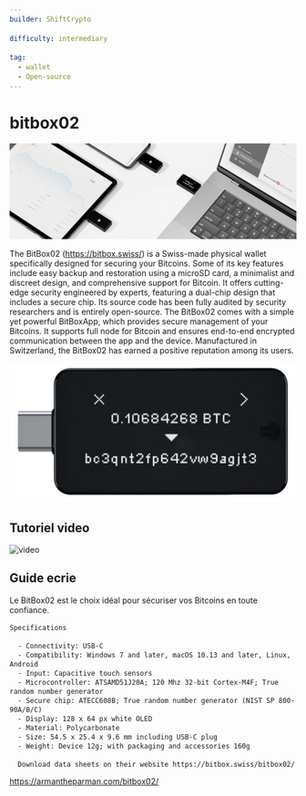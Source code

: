 ```yaml
---
builder: ShiftCrypto

difficulty: intermediary

tag:
  - wallet
  - Open-source
---
```


# bitbox02

![cover](assets\cover.jpeg)


The BitBox02 (https://bitbox.swiss/) is a Swiss-made physical wallet specifically designed for securing your Bitcoins. Some of its key features include easy backup and restoration using a microSD card, a minimalist and discreet design, and comprehensive support for Bitcoin. It offers cutting-edge security engineered by experts, featuring a dual-chip design that includes a secure chip. Its source code has been fully audited by security researchers and is entirely open-source. The BitBox02 comes with a simple yet powerful BitBoxApp, which provides secure management of your Bitcoins. It supports full node for Bitcoin and ensures end-to-end encrypted communication between the app and the device. Manufactured in Switzerland, the BitBox02 has earned a positive reputation among its users.

![device](assets/1.webp)

## Tutoriel video

![video](https://youtu.be/sB4b2PbYaj0)

## Guide ecrie

Le BitBox02 est le choix idéal pour sécuriser vos Bitcoins en toute confiance.

    Specifications

      - Connectivity: USB-C
      - Compatibility: Windows 7 and later, macOS 10.13 and later, Linux, Android
      - Input: Capacitive touch sensors
      - Microcontroller: ATSAMD51J20A; 120 Mhz 32-bit Cortex-M4F; True random number generator
      - Secure chip: ATECC608B; True random number generator (NIST SP 800-90A/B/C)
      - Display: 128 x 64 px white OLED
      - Material: Polycarbonate
      - Size: 54.5 x 25.4 x 9.6 mm including USB-C plug
      - Weight: Device 12g; with packaging and accessories 160g

      Download data sheets on their website https://bitbox.swiss/bitbox02/


https://armantheparman.com/bitbox02/